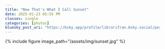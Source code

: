 ```yaml
---
title: "Now That's What I Call Sunset"
date: 2025-01-23 05:55 PM
classes: single
categories: [photos]
bluesky_post_uri: "https://bsky.app/profile/librarifran.bsky.social/post/3lghatsrdpk2o"
---
```

{% include figure image_path="/assets/img/sunset.jpg" %}
